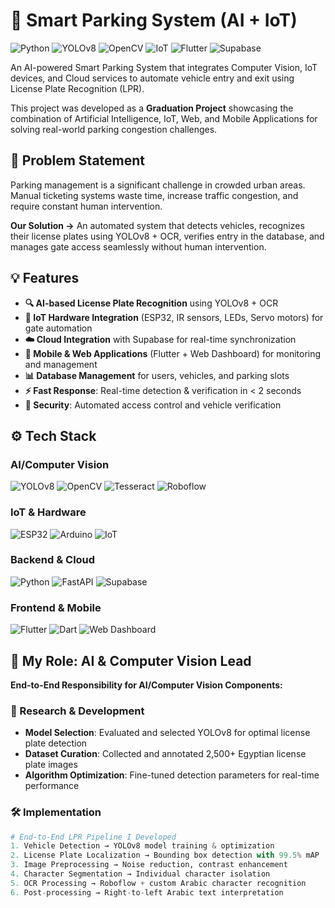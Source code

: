 # 🚗 Smart Parking System (AI + IoT)

![Python](https://img.shields.io/badge/Python-3.8%2B-blue)
![YOLOv8](https://img.shields.io/badge/YOLOv8-00FFFF?style=flat&logo=ultrasignup&logoColor=black)
![OpenCV](https://img.shields.io/badge/OpenCV-5C3EE8?style=flat&logo=opencv&logoColor=white)
![IoT](https://img.shields.io/badge/IoT-ESP32-green)
![Flutter](https://img.shields.io/badge/Flutter-02569B?style=flat&logo=flutter&logoColor=white)
![Supabase](https://img.shields.io/badge/Supabase-3ECF8E?style=flat&logo=supabase&logoColor=white)

An AI-powered Smart Parking System that integrates Computer Vision, IoT devices, and Cloud services to automate vehicle entry and exit using License Plate Recognition (LPR).

This project was developed as a **Graduation Project** showcasing the combination of Artificial Intelligence, IoT, Web, and Mobile Applications for solving real-world parking congestion challenges.

## 📖 Problem Statement

Parking management is a significant challenge in crowded urban areas. Manual ticketing systems waste time, increase traffic congestion, and require constant human intervention.

**Our Solution →** An automated system that detects vehicles, recognizes their license plates using YOLOv8 + OCR, verifies entry in the database, and manages gate access seamlessly without human intervention.

## 💡 Features

- **🔍 AI-based License Plate Recognition** using YOLOv8 + OCR
- **📡 IoT Hardware Integration** (ESP32, IR sensors, LEDs, Servo motors) for gate automation
- **☁️ Cloud Integration** with Supabase for real-time synchronization
- **📱 Mobile & Web Applications** (Flutter + Web Dashboard) for monitoring and management
- **📊 Database Management** for users, vehicles, and parking slots
- **⚡ Fast Response**: Real-time detection & verification in < 2 seconds
- **🔐 Security**: Automated access control and vehicle verification

## ⚙️ Tech Stack

### **AI/Computer Vision**
![YOLOv8](https://img.shields.io/badge/YOLOv8-00FFFF?style=flat&logo=ultrasignup&logoColor=black)
![OpenCV](https://img.shields.io/badge/OpenCV-5C3EE8?style=flat&logo=opencv&logoColor=white)
![Tesseract](https://img.shields.io/badge/Tesseract-000000?style=flat&logo=tesseract&logoColor=white)
![Roboflow](https://img.shields.io/badge/Roboflow-FF6B6B?style=flat&logo=roboflow&logoColor=white)

### **IoT & Hardware**
![ESP32](https://img.shields.io/badge/ESP32-000000?style=flat&logo=espressif&logoColor=white)
![Arduino](https://img.shields.io/badge/Arduino-00979D?style=flat&logo=arduino&logoColor=white)
![IoT](https://img.shields.io/badge/IoT-Sensors-green)

### **Backend & Cloud**
![Python](https://img.shields.io/badge/Python-3776AB?style=flat&logo=python&logoColor=white)
![FastAPI](https://img.shields.io/badge/FastAPI-009688?style=flat&logo=fastapi&logoColor=white)
![Supabase](https://img.shields.io/badge/Supabase-3ECF8E?style=flat&logo=supabase&logoColor=white)

### **Frontend & Mobile**
![Flutter](https://img.shields.io/badge/Flutter-02569B?style=flat&logo=flutter&logoColor=white)
![Dart](https://img.shields.io/badge/Dart-0175C2?style=flat&logo=dart&logoColor=white)
![Web Dashboard](https://img.shields.io/badge/Web_Dashboard-React-blue)

## 🎯 My Role: AI & Computer Vision Lead

**End-to-End Responsibility for AI/Computer Vision Components:**

### 🔬 Research & Development
- **Model Selection**: Evaluated and selected YOLOv8 for optimal license plate detection
- **Dataset Curation**: Collected and annotated 2,500+ Egyptian license plate images
- **Algorithm Optimization**: Fine-tuned detection parameters for real-time performance

### 🛠️ Implementation
```python
# End-to-End LPR Pipeline I Developed
1. Vehicle Detection → YOLOv8 model training & optimization
2. License Plate Localization → Bounding box detection with 99.5% mAP
3. Image Preprocessing → Noise reduction, contrast enhancement
4. Character Segmentation → Individual character isolation
5. OCR Processing → Roboflow + custom Arabic character recognition
6. Post-processing → Right-to-left Arabic text interpretation

